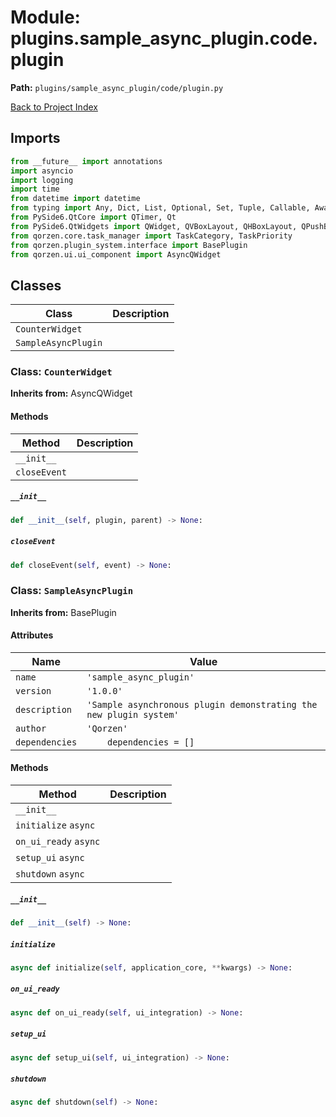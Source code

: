 # Module: plugins.sample_async_plugin.code.plugin

**Path:** `plugins/sample_async_plugin/code/plugin.py`

[Back to Project Index](../../../../index.md)

## Imports
```python
from __future__ import annotations
import asyncio
import logging
import time
from datetime import datetime
from typing import Any, Dict, List, Optional, Set, Tuple, Callable, Awaitable, cast
from PySide6.QtCore import QTimer, Qt
from PySide6.QtWidgets import QWidget, QVBoxLayout, QHBoxLayout, QPushButton, QLabel, QFrame, QProgressBar, QListWidget, QListWidgetItem
from qorzen.core.task_manager import TaskCategory, TaskPriority
from qorzen.plugin_system.interface import BasePlugin
from qorzen.ui.ui_component import AsyncQWidget
```

## Classes

| Class | Description |
| --- | --- |
| `CounterWidget` |  |
| `SampleAsyncPlugin` |  |

### Class: `CounterWidget`
**Inherits from:** AsyncQWidget

#### Methods

| Method | Description |
| --- | --- |
| `__init__` |  |
| `closeEvent` |  |

##### `__init__`
```python
def __init__(self, plugin, parent) -> None:
```

##### `closeEvent`
```python
def closeEvent(self, event) -> None:
```

### Class: `SampleAsyncPlugin`
**Inherits from:** BasePlugin

#### Attributes

| Name | Value |
| --- | --- |
| `name` | `'sample_async_plugin'` |
| `version` | `'1.0.0'` |
| `description` | `'Sample asynchronous plugin demonstrating the new plugin system'` |
| `author` | `'Qorzen'` |
| `dependencies` | `    dependencies = []` |

#### Methods

| Method | Description |
| --- | --- |
| `__init__` |  |
| `initialize` `async` |  |
| `on_ui_ready` `async` |  |
| `setup_ui` `async` |  |
| `shutdown` `async` |  |

##### `__init__`
```python
def __init__(self) -> None:
```

##### `initialize`
```python
async def initialize(self, application_core, **kwargs) -> None:
```

##### `on_ui_ready`
```python
async def on_ui_ready(self, ui_integration) -> None:
```

##### `setup_ui`
```python
async def setup_ui(self, ui_integration) -> None:
```

##### `shutdown`
```python
async def shutdown(self) -> None:
```
